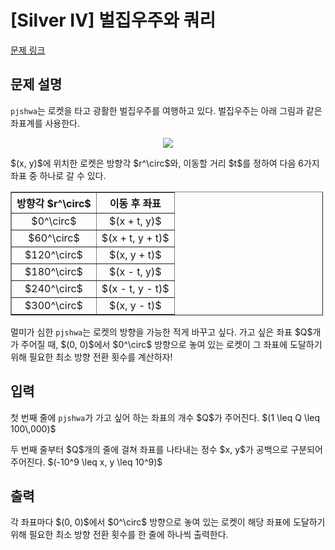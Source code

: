 # [Silver IV] 벌집우주와 쿼리

[문제 링크](https://www.acmicpc.net/problem/33836) 

## 문제 설명

<p><code>pjshwa</code>는 로켓을 타고 광활한 벌집우주를 여행하고 있다. 벌집우주는 아래 그림과 같은 좌표계를 사용한다.</p>

<div style="display:flex;flex-direction:column;align-items:center;"><img src="https://upload.acmicpc.net/02cb419f-524c-4c01-a0f3-e6e81109fe30/-/preview/" style="max-height:400px;max-width:100%"></div>

<p>$(x, y)$에 위치한 로켓은 방향각 $r^\circ$와, 이동할 거리 $t$를 정하여 다음 6가지 좌표 중 하나로 갈 수 있다.</p>

<table align="center" border="1" cellpadding="5px" cellspacing="0" class="table table-bordered" style="text-align: center; max-width: 500px;">
	<thead>
		<tr>
			<th scope="col" style="text-align: center;">방향각 $r^\circ$</th>
			<th scope="col" style="text-align: center;">이동 후 좌표</th>
		</tr>
	</thead>
	<tbody>
		<tr>
			<td>$0^\circ$</td>
			<td>$(x + t, y)$</td>
		</tr>
		<tr>
			<td>$60^\circ$</td>
			<td>$(x + t, y + t)$</td>
		</tr>
		<tr>
			<td>$120^\circ$</td>
			<td>$(x, y + t)$</td>
		</tr>
		<tr>
			<td>$180^\circ$</td>
			<td>$(x - t, y)$</td>
		</tr>
		<tr>
			<td>$240^\circ$</td>
			<td>$(x - t, y - t)$</td>
		</tr>
		<tr>
			<td>$300^\circ$</td>
			<td>$(x, y - t)$</td>
		</tr>
	</tbody>
</table>

<p>멀미가 심한 <code>pjshwa</code>는 로켓의 방향을 가능한 적게 바꾸고 싶다. 가고 싶은 좌표 $Q$개가 주어질 때, $(0, 0)$에서 $0^\circ$ 방향으로 놓여 있는 로켓이 그 좌표에 도달하기 위해 필요한 최소 방향 전환 횟수를 계산하자!</p>

## 입력 

 <p>첫 번째 줄에 <code>pjshwa</code>가 가고 싶어 하는 좌표의 개수 $Q$가 주어진다. $(1 \leq Q \leq 100\,000)$</p>

<p>두 번째 줄부터 $Q$개의 줄에 걸쳐 좌표를 나타내는 정수 $x, y$가 공백으로 구분되어 주어진다. $(-10^9 \leq x, y \leq 10^9)$</p>

## 출력 

 <p>각 좌표마다 $(0, 0)$에서 $0^\circ$ 방향으로 놓여 있는 로켓이 해당 좌표에 도달하기 위해 필요한 최소 방향 전환 횟수를 한 줄에 하나씩 출력한다.</p>
